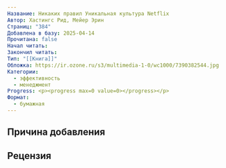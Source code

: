 ```yaml
---
Название: Никаких правил Уникальная культура Netflix
Автор: Хастингс Рид, Мейер Эрин
Страниц: "384"
Добавлена в базу: 2025-04-14
Прочитана: false
Начал читать: 
Закончил читать: 
Тип: "[[Книга]]"
Обложка: https://ir.ozone.ru/s3/multimedia-1-0/wc1000/7390382544.jpg
Категории:
  - эффективность
  - менеджмент
Progress: <p><progress max=0 value=0></progress></p>
Формат:
  - бумажная
---
```

## Причина добавления


## Рецензия
